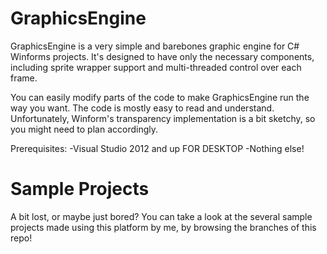 GraphicsEngine
==============

GraphicsEngine is a very simple and barebones graphic engine for C# Winforms projects. It's designed to have only the necessary components, including sprite wrapper support and multi-threaded control over each frame.

You can easily modify parts of the code to make GraphicsEngine run the way you want. The code is mostly easy to read and understand. Unfortunately, Winform's transparency implementation is a bit sketchy, so you might need to plan accordingly.

Prerequisites:
-Visual Studio 2012 and up FOR DESKTOP
-Nothing else!

Sample Projects
==============
A bit lost, or maybe just bored? You can take a look at the several sample projects made using this platform by me, by browsing the branches of this repo!
